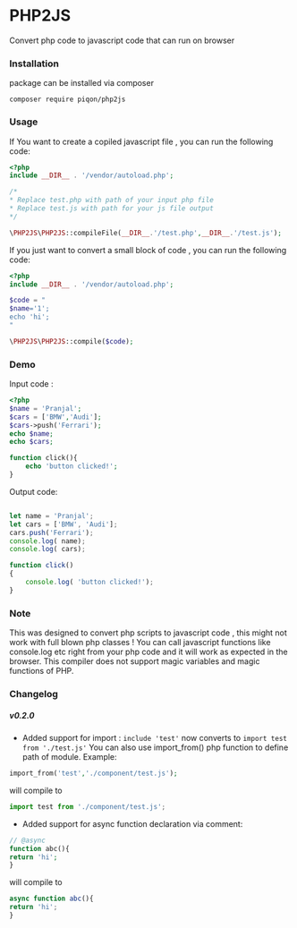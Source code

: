 # PHP2JS
Convert php code to javascript code that can run on browser

### Installation 
package can be installed via composer<br>
```
composer require piqon/php2js
```

### Usage
If You want to create a copiled javascript file , you can run the following code: <br>

```php
<?php
include __DIR__ . '/vendor/autoload.php';

/*
* Replace test.php with path of your input php file
* Replace test.js with path for your js file output
*/

\PHP2JS\PHP2JS::compileFile(__DIR__.'/test.php',__DIR__.'/test.js');
```

If you just want to convert a small block of code , you can run the following code:

```php
<?php
include __DIR__ . '/vendor/autoload.php';

$code = "
$name='1';
echo 'hi'; 
"

\PHP2JS\PHP2JS::compile($code);
```

### Demo

Input code :

```php
<?php
$name = 'Pranjal';
$cars = ['BMW','Audi'];
$cars->push('Ferrari');
echo $name;
echo $cars;

function click(){
    echo 'button clicked!';
}
```

Output code:
```javascript

let name = 'Pranjal';
let cars = ['BMW', 'Audi'];
cars.push('Ferrari');
console.log( name);
console.log( cars);

function click()
{
    console.log( 'button clicked!');
}

```


### Note
This was designed to convert php scripts to javascript code , this might not work with full blown php classes !
You can call javascript functions like console.log etc right from your php code and it will work as expected in the browser.
This compiler does not support magic variables and magic functions of PHP.


### Changelog

##### v0.2.0
- Added support for import : `include 'test'` now converts to `import test from './test.js'`
You can also use import_from() php function to define path of module.
Example:
```php
import_from('test','./component/test.js');
```
will compile to 
```js
import test from './component/test.js';
```

- Added support for async function declaration via comment:
```php
// @async
function abc(){
return 'hi';
}
```
will compile to 
```js
async function abc(){
return 'hi';
}
```
